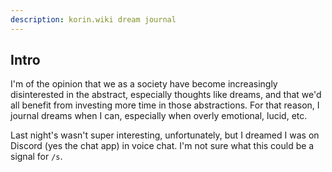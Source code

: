 ```yaml
---
description: korin.wiki dream journal
---
```


## Intro

I'm of the opinion that we as a society have become increasingly disinterested in the abstract,  especially thoughts like dreams, and that we'd all benefit from investing more time in those abstractions. For that reason, I journal dreams when I can, especially when overly emotional, lucid, etc.

Last night's wasn't super interesting, unfortunately, but I dreamed I was on Discord (yes the chat app) in voice chat. I'm not sure what this could be a signal for `/s`.